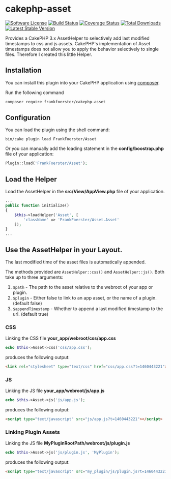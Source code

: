 # cakephp-asset
[![Software License](https://img.shields.io/badge/license-MIT-brightgreen.svg?style=flat-square)](LICENSE.txt)
[![Build Status](https://img.shields.io/travis/frankfoerster/cakephp-asset/master.svg?style=flat-square)](https://travis-ci.org/frankfoerster/cakephp-asset)
[![Coverage Status](https://img.shields.io/coveralls/frankfoerster/cakephp-asset.svg?style=flat-square)](https://coveralls.io/github/frankfoerster/cakephp-asset)
[![Total Downloads](https://img.shields.io/packagist/dt/frankfoerster/cakephp-asset.svg?style=flat-square)](https://packagist.org/packages/frankfoerster/cakephp-asset)
[![Latest Stable Version](https://img.shields.io/packagist/v/frankfoerster/cakephp-asset.svg?style=flat-square&label=stable)](https://packagist.org/packages/frankfoerster/cakephp-asset)

Provides a CakePHP 3.x AssetHelper to selectively add last modified timestamps to css and js assets.
CakePHP's implementation of Asset timestamps does not allow you to apply the behavior selectively to single files. Therefore I created this little Helper.

## Installation

You can install this plugin into your CakePHP application using [composer](http://getcomposer.org).

Run the following command
```sh
composer require frankfoerster/cakephp-asset
 ```

## Configuration

You can load the plugin using the shell command:

```
bin/cake plugin load FrankFoerster/Asset
```

Or you can manually add the loading statement in the **config/boostrap.php** file of your application:

```php
Plugin::load('FrankFoerster/Asset');
```

## Load the Helper

Load the AssetHelper in the **src/View/AppView.php** file of your application.

```php
...
public function initialize()
{
    $this->loadHelper('Asset', [
        'className' => 'FrankFoerster/Asset.Asset'
    ]);
}
...
```

## Use the AssetHelper in your Layout.

The last modified time of the asset files is automatically appended.

The methods provided are ``AssetHelper::css()`` and ``AssetHelper::js()``. Both take up to three arguments:

1. ``$path`` - The path to the asset relative to the webroot of your app or plugin.
2. ``$plugin`` - Either false to link to an app asset, or the name of a plugin. (default false)
3. ``$appendTimestamp`` - Whether to append a last modified timestamp to the url. (default true)

### CSS

Linking the CSS file **your_app/webroot/css/app.css**

```php
echo $this->Asset->css('css/app.css');
```

produces the following output:

```html
<link rel="stylesheet" type="text/css" href="css/app.css?t=1460443221">
```

### JS

Linking the JS file **your_app/webroot/js/app.js**

```php
echo $this->Asset->js('js/app.js');
```

produces the following output:

```html
<script type="text/javascript" src="js/app.js?t=1460443221"></script>
```

### Linking Plugin Assets

Linking the JS file **MyPluginRootPath/webroot/js/plugin.js**

```php
echo $this->Asset->js('js/plugin.js', 'MyPlugin');
```

produces the following output:

```html
<script type="text/javascript" src="my_plugin/js/plugin.js?t=1460443221"></script>
```

